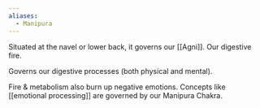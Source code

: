 ```yaml
---
aliases:
  - Manipura
---
```

Situated at the navel or lower back, it governs our [[Agni]]. Our digestive fire.

Governs our digestive processes (both physical and mental).

Fire & metabolism also burn up negative emotions. Concepts like [[emotional processing]] are governed by our Manipura Chakra.
